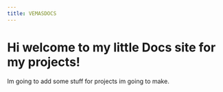 ```yaml
---
title: VEMASDOCS
---
```


# Hi welcome to my little Docs site for my projects!

Im going to add some stuff for projects im going to make.